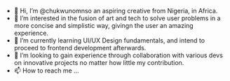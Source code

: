 - 👋 Hi, I’m @chukwunomnso an aspiring creative from Nigeria, in Africa.
- 👀 I’m interested in the fusion of art and tech to solve user problems in a more concise and simplistic way, givingn the user an amazing experience.
- 🌱 I’m currently learning UI/UX Design fundamentals, and intend to proceed to frontend development afterwards.
- 💞️ I’m looking to gain experience through collaboration with various devs on innovative projects no matter how little my contribution.
- 📫 How to reach me ...

<!---
chukwunomnso/chukwunomnso is a ✨ special ✨ repository because its `README.md` (this file) appears on your GitHub profile.
You can click the Preview link to take a look at your changes.
--->
